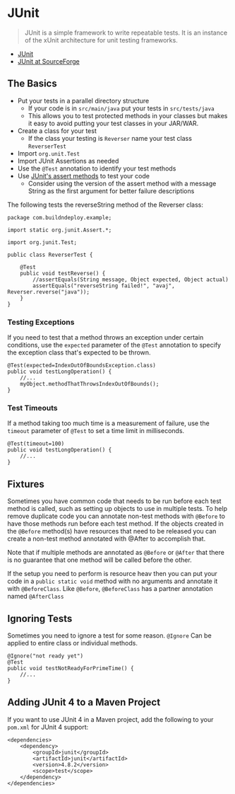 # JUnit

> JUnit is a simple framework to write repeatable tests. It is an instance of the xUnit architecture for unit testing frameworks. 

* [JUnit](http://www.junit.org/)
* [JUnit at SourceForge](http://junit.sourceforge.net/)

## The Basics

* Put your tests in a parallel directory structure
  * If your code is in `src/main/java` put your tests in `src/tests/java`
  * This allows you to test protected methods in your classes but makes it easy to avoid putting your test classes in your JAR/WAR.
* Create a class for your test
  * If the class your testing is `Reverser` name your test class `ReverserTest`
* Import `org.unit.Test`
* Import JUnit Assertions as needed
* Use the `@Test` annotation to identify your test methods
* Use [JUnit's assert methods](http://junit.sourceforge.net/javadoc/org/junit/Assert.html) to test your code
  * Consider using the version of the assert method with a message String as the first argument for better failure descriptions

The following tests the reverseString method of the Reverser class:

	package com.buildndeploy.example;

	import static org.junit.Assert.*;

	import org.junit.Test;

	public class ReverserTest {

		@Test
		public void testReverse() {
			//assertEquals(String message, Object expected, Object actual) 
			assertEquals("reverseString failed!", "avaj", Reverser.reverse("java"));
		}
	}

### Testing Exceptions

If you need to test that a method throws an exception under certain conditions, use the `expected` parameter of the `@Test` annotation to specify the exception class that's expected to be thrown.

	@Test(expected=IndexOutOfBoundsException.class)
	public void testLongOperation() {
		//...
		myObject.methodThatThrowsIndexOutOfBounds();
	}
	

### Test Timeouts

If a method taking too much time is a measurement of failure, use the `timeout` parameter of `@Test` to set a time limit in milliseconds.

	@Test(timeout=100)
	public void testLongOperation() {
		//...
	}

## Fixtures

Sometimes you have common code that needs to be run before each test method is called, such as setting up objects to use in multiple tests. To help remove duplicate code you can annotate non-test methods with `@Before` to have those methods run before each test method. If the objects created in the `@Before` method(s) have resources that need to be released you can create a non-test method annotated with @After to accomplish that.

Note that if multiple methods are annotated as `@Before` or `@After` that there is no guarantee that one method will be called before the other.

If the setup you need to perform is resource heav then you can put your code in a `public static void` method with no arguments and annotate it with `@BeforeClass`. Like `@Before`, `@BeforeClass` has a partner annotation named `@AfterClass`

## Ignoring Tests

Sometimes you need to ignore a test for some reason. `@Ignore` Can be applied to entire class or individual methods.

	@Ignore("not ready yet")
	@Test
	public void testNotReadyForPrimeTime() {
		//...
	}

## Adding JUnit 4 to a Maven Project

If you want to use JUnit 4 in a Maven project, add the following to your `pom.xml` for JUnit 4 support:

	<dependencies>
		<dependency>
			<groupId>junit</groupId>
			<artifactId>junit</artifactId>
			<version>4.8.2</version>
			<scope>test</scope>
		</dependency>
	</dependencies>
